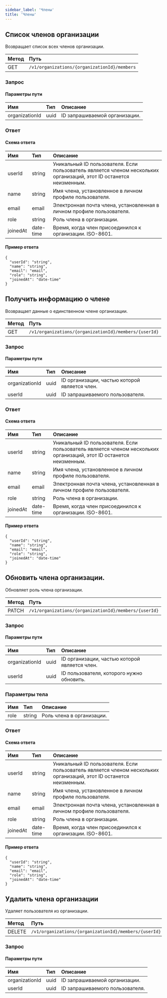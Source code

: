 ```yaml
---
sidebar_label: 'Члены'
title: 'Члены'
---
```


## Список членов организации

Возвращает список всех членов организации.

| Метод | Путь |
| :----- | :--- |
| GET | `/v1/organizations/{organizationId}/members` |

### Запрос

#### Параметры пути

| Имя | Тип | Описание |
| :--- | :--- | :---------- |
| organizationId | uuid | ID запрашиваемой организации. | 

### Ответ

#### Схема ответа

| Имя | Тип | Описание |
| :--- | :--- | :---------- |
| userId | string | Уникальный ID пользователя. Если пользователь является членом нескольких организаций, этот ID останется неизменным. | 
| name | string | Имя члена, установленное в личном профиле пользователя. | 
| email | email | Электронная почта члена, установленная в личном профиле пользователя. | 
| role | string | Роль члена в организации. | 
| joinedAt | date-time | Время, когда член присоединился к организации. ISO-8601. | 

#### Пример ответа

```
{
  "userId": "string",
  "name": "string",
  "email": "email",
  "role": "string",
  "joinedAt": "date-time"
}
```

## Получить информацию о члене

Возвращает данные о единственном члене организации.

| Метод | Путь |
| :----- | :--- |
| GET | `/v1/organizations/{organizationId}/members/{userId}` |

### Запрос

#### Параметры пути

| Имя | Тип | Описание |
| :--- | :--- | :---------- |
| organizationId | uuid | ID организации, частью которой является член. | 
| userId | uuid | ID запрашиваемого пользователя. | 

### Ответ

#### Схема ответа

| Имя | Тип | Описание |
| :--- | :--- | :---------- |
| userId | string | Уникальный ID пользователя. Если пользователь является членом нескольких организаций, этот ID останется неизменным. | 
| name | string | Имя члена, установленное в личном профиле пользователя. | 
| email | email | Электронная почта члена, установленная в личном профиле пользователя. | 
| role | string | Роль члена в организации. | 
| joinedAt | date-time | Время, когда член присоединился к организации. ISO-8601. | 

#### Пример ответа

```
{
  "userId": "string",
  "name": "string",
  "email": "email",
  "role": "string",
  "joinedAt": "date-time"
}
```

## Обновить члена организации.

Обновляет роль члена организации.

| Метод | Путь |
| :----- | :--- |
| PATCH | `/v1/organizations/{organizationId}/members/{userId}` |

### Запрос

#### Параметры пути

| Имя | Тип | Описание |
| :--- | :--- | :---------- |
| organizationId | uuid | ID организации, частью которой является член. | 
| userId | uuid | ID пользователя, которого нужно обновить. | 

### Параметры тела

| Имя | Тип | Описание |
| :--- | :--- | :---------- |
| role | string | Роль члена в организации. | 

### Ответ

#### Схема ответа

| Имя | Тип | Описание |
| :--- | :--- | :---------- |
| userId | string | Уникальный ID пользователя. Если пользователь является членом нескольких организаций, этот ID останется неизменным. | 
| name | string | Имя члена, установленное в личном профиле пользователя. | 
| email | email | Электронная почта члена, установленная в личном профиле пользователя. | 
| role | string | Роль члена в организации. | 
| joinedAt | date-time | Время, когда член присоединился к организации. ISO-8601. | 

#### Пример ответа

```
{
  "userId": "string",
  "name": "string",
  "email": "email",
  "role": "string",
  "joinedAt": "date-time"
}
```

## Удалить члена организации

Удаляет пользователя из организации.

| Метод | Путь |
| :----- | :--- |
| DELETE | `/v1/organizations/{organizationId}/members/{userId}` |

### Запрос

#### Параметры пути

| Имя | Тип | Описание |
| :--- | :--- | :---------- |
| organizationId | uuid | ID запрашиваемой организации. | 
| userId | uuid | ID запрашиваемого пользователя. | 
